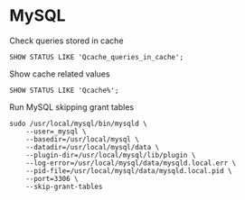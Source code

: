 # MySQL

Check queries stored in cache

    SHOW STATUS LIKE 'Qcache_queries_in_cache';

Show cache related values

    SHOW STATUS LIKE 'Qcache%';

Run MySQL skipping grant tables

    sudo /usr/local/mysql/bin/mysqld \
    	--user=_mysql \
    	--basedir=/usr/local/mysql \
    	--datadir=/usr/local/mysql/data \
    	--plugin-dir=/usr/local/mysql/lib/plugin \
    	--log-error=/usr/local/mysql/data/mysqld.local.err \
    	--pid-file=/usr/local/mysql/data/mysqld.local.pid \
    	--port=3306 \
    	--skip-grant-tables